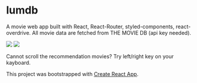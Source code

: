 # lumdb

A movie web app built with React, React-Router, styled-components, react-overdrive.
All movie data are fetched from THE MOVIE DB (api key needed).

<img src="https://user-images.githubusercontent.com/11694908/35371100-eb039cc0-0146-11e8-901f-1a2f72fb311e.png">
<img src="https://user-images.githubusercontent.com/11694908/34971048-fe6b98ba-fa2c-11e7-8c19-cdc5e353b625.png">

Cannot scroll the recommendation movies? Try left/right key on your kayboard.

This project was bootstrapped with [Create React App](https://github.com/facebookincubator/create-react-app).
